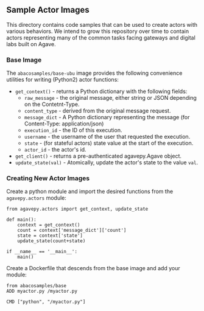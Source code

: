 ## Sample Actor Images ##

This directory contains code samples that can be used to create actors with various behaviors. We intend to grow this
repository over time to contain actors representing many of the common tasks facing gateways and digital labs built
on Agave.


### Base Image ###
The `abacosamples/base-ubu` image provides the following convenience utilities for writing (Python2) actor functions:
  * `get_context()` - returns a Python dictionary with the following fields:
    * `raw_message` - the original message, either string or JSON depending on the Contetnt-Type.
    * `content_type` - derived from the original message request.
    * `message_dict` - A Python dictionary representing the message (for Content-Type: application/json)
    * `execution_id` - the ID of this execution.
    * `username` - the username of the user that requested the execution.
    * `state` - (for stateful actors) state value at the start of the execution.
    * `actor_id` - the actor's id.
  * `get_client()` - returns a pre-authenticated agavepy.Agave object.
  * `update_state(val)` - Atomically, update the actor's state to the value `val`.


### Creating New Actor Images ###
Create a python module and import the desired functions from the `agavepy.actors` module:
```
from agavepy.actors import get_context, update_state

def main():
    context = get_context()
    count = context['message_dict']['count']
    state = context['state']
    update_state(count+state)

if __name__ == '__main__':
    main()
```

Create a Dockerfile that descends from the base image and add your module:
```
from abacosamples/base
ADD myactor.py /myactor.py

CMD ["python", "/myactor.py"]
```


